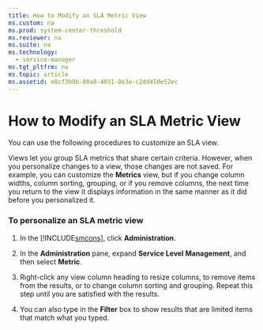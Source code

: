 ```yaml
---
title: How to Modify an SLA Metric View
ms.custom: na
ms.prod: system-center-threshold
ms.reviewer: na
ms.suite: na
ms.technology: 
  - service-manager
ms.tgt_pltfrm: na
ms.topic: article
ms.assetid: e8cf3b0b-00a8-4031-8e3e-c2dd450e52ec
---
```

# How to Modify an SLA Metric View
You can use the following procedures to customize an SLA view.

Views let you group SLA metrics that share certain criteria. However, when you personalize changes to a view, those changes are not saved. For example, you can customize the **Metrics** view, but if you change column widths, column sorting, grouping, or if you remove columns, the next time you return to the view it displays information in the same manner as it did before you personalized it.

### To personalize an SLA metric view

1.  In the [!INCLUDE[smcons](../../Token/smcons_md.md)], click **Administration**.

2.  In the **Administration** pane, expand **Service Level Management**, and then select **Metric**.

3.  Right\-click any view column heading to resize columns, to remove items from the results, or to change column sorting and grouping. Repeat this step until you are satisfied with the results.

4.  You can also type in the **Filter** box to show results that are limited items that match what you typed.


